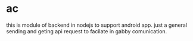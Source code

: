 # ac
this is module of backend in nodejs to support android app. just a general sending and geting api request to facilate 
in gabby comunication.
